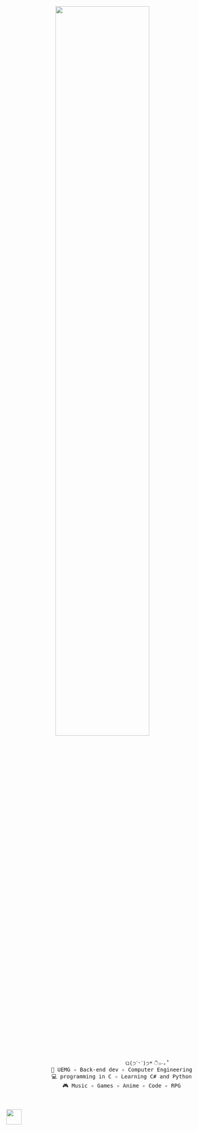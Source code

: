 <div align="center">
<img src="https://readme-typing-svg.demolab.com?font=Inconsolata&weight=500&size=50&duration=4000&pause=300&color=FFC0CB&center=true&vCenter=true&multiline=true&repeat=true&random=false&width=1300&height=140&lines=Hello%2C+World!;I'm+Yasmim+Mendes+%E2%9C%A9" width="70%" />
<br><br>
<pre>
                            ଘ(੭ˊᵕˋ)੭* ੈ✩‧₊˚
            📖 UEMG ✧ Back-end dev ✧ Computer Engineering
            💻 programming in C ✧ Learning C# and Python
            🎮 Music ✧ Games ✧ Anime ✧ Code ✧ RPG
</pre>
<br><br>
<img src="https://raw.githubusercontent.com/innng/innng/master/assets/kyubey.gif" height="40" align="left" />
